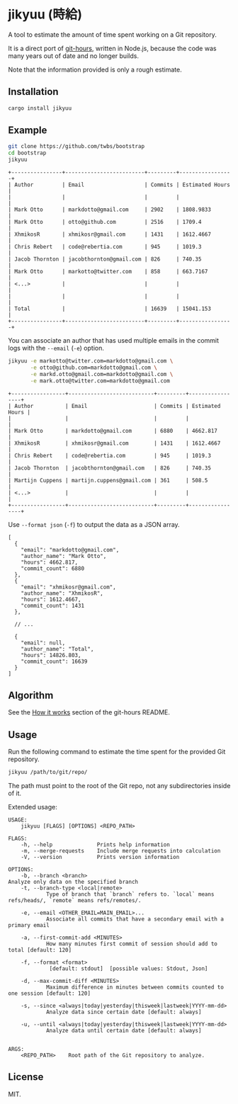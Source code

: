 # jikyuu (時給)

A tool to estimate the amount of time spent working on a Git repository.

It is a direct port of [git-hours](https://github.com/kimmobrunfeldt/git-hours), written in Node.js, because the code was many years out of date and no longer builds.

Note that the information provided is only a rough estimate.

## Installation

```sh
cargo install jikyuu
```

## Example

``` sh
git clone https://github.com/twbs/bootstrap
cd bootstrap
jikyuu
```

```
+----------------+-------------------------+---------+-----------------+
| Author         | Email                   | Commits | Estimated Hours |
|                |                         |         |                 |
| Mark Otto      | markdotto@gmail.com     | 2902    | 1808.9833       |
| Mark Otto      | otto@github.com         | 2516    | 1709.4          |
| XhmikosR       | xhmikosr@gmail.com      | 1431    | 1612.4667       |
| Chris Rebert   | code@rebertia.com       | 945     | 1019.3          |
| Jacob Thornton | jacobthornton@gmail.com | 826     | 740.35          |
| Mark Otto      | markotto@twitter.com    | 858     | 663.7167        |
| <...>          |                         |         |                 |
|                |                         |         |                 |
| Total          |                         | 16639   | 15041.153       |
+----------------+-------------------------+---------+-----------------+
```

You can associate an author that has used multiple emails in the commit logs with the `--email` (`-e`) option.

``` sh
jikyuu -e markotto@twitter.com=markdotto@gmail.com \
       -e otto@github.com=markdotto@gmail.com \
       -e markd.otto@gmail.com=markdotto@gmail.com \
       -e mark.otto@twitter.com=markdotto@gmail.com

```

```
+-----------------+---------------------------+---------+-----------------+
| Author          | Email                     | Commits | Estimated Hours |
|                 |                           |         |                 |
| Mark Otto       | markdotto@gmail.com       | 6880    | 4662.817        |
| XhmikosR        | xhmikosr@gmail.com        | 1431    | 1612.4667       |
| Chris Rebert    | code@rebertia.com         | 945     | 1019.3          |
| Jacob Thornton  | jacobthornton@gmail.com   | 826     | 740.35          |
| Martijn Cuppens | martijn.cuppens@gmail.com | 361     | 508.5           |
| <...>           |                           |         |                 |
+-----------------+---------------------------+---------+-----------------+
```

Use `--format json` (`-f`) to output the data as a JSON array.

```json5
[
  {
    "email": "markdotto@gmail.com",
    "author_name": "Mark Otto",
    "hours": 4662.817,
    "commit_count": 6880
  },
  {
    "email": "xhmikosr@gmail.com",
    "author_name": "XhmikosR",
    "hours": 1612.4667,
    "commit_count": 1431
  },

  // ...

  {
    "email": null,
    "author_name": "Total",
    "hours": 14826.803,
    "commit_count": 16639
  }
]
```

## Algorithm

See the [How it works](https://github.com/kimmobrunfeldt/git-hours#how-it-works) section of the git-hours README.

## Usage

Run the following command to estimate the time spent for the provided Git repository.

```sh
jikyuu /path/to/git/repo/
```

The path must point to the root of the Git repo, not any subdirectories inside of it.

Extended usage:

```
USAGE:
    jikyuu [FLAGS] [OPTIONS] <REPO_PATH>

FLAGS:
    -h, --help              Prints help information
    -m, --merge-requests    Include merge requests into calculation
    -V, --version           Prints version information

OPTIONS:
    -b, --branch <branch>                                                Analyze only data on the specified branch
    -t, --branch-type <local|remote>
            Type of branch that `branch` refers to. `local` means refs/heads/, `remote` means refs/remotes/.

    -e, --email <OTHER_EMAIL=MAIN_EMAIL>...
            Associate all commits that have a secondary email with a primary email

    -a, --first-commit-add <MINUTES>
            How many minutes first commit of session should add to total [default: 120]

    -f, --format <format>
             [default: stdout]  [possible values: Stdout, Json]

    -d, --max-commit-diff <MINUTES>
            Maximum difference in minutes between commits counted to one session [default: 120]

    -s, --since <always|today|yesterday|thisweek|lastweek|YYYY-mm-dd>
            Analyze data since certain date [default: always]

    -u, --until <always|today|yesterday|thisweek|lastweek|YYYY-mm-dd>
            Analyze data until certain date [default: always]


ARGS:
    <REPO_PATH>    Root path of the Git repository to analyze.
```

## License

MIT.
